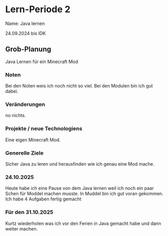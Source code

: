 
# Lern-Periode 2
Name: Java lernen 

24.09.2024 bis IDK

## Grob-Planung
Java Lernen für ein Minecraft Mod
### Noten
Bei den Noten weis ich noch nicht so viel. Bei den Modulen bin ich gut dabei.

### Veränderungen
no nichts.

### Projekte / neue Technologiens
Eine eigen Minecraft Mod. 

### Generelle Ziele
Sicher Java zu leren und herausfinden wie ich genau eine Mod mache.

### 24.10.2025 
Heute habe ich eine Pause von dem Java lernen weil ich noch ein paar Schen für Moddel machen musste.
In Muddel bin ich gut voran gekommen. Ich habe 4 Aufgaben fertig gemacht 

### Für den 31.10.2025
Kurtz wiederholen was ich vor den Ferien in Java gemacht habe und dann weiter machen.